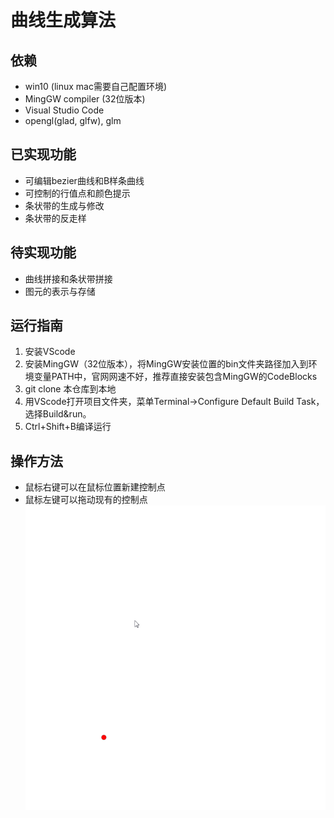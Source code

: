 # 曲线生成算法

## 依赖
- win10 (linux mac需要自己配置环境)
- MingGW compiler (32位版本)
- Visual Studio Code
- opengl(glad, glfw), glm

## 已实现功能
- 可编辑bezier曲线和B样条曲线
- 可控制的行值点和颜色提示
- 条状带的生成与修改
- 条状带的反走样

## 待实现功能
- 曲线拼接和条状带拼接
- 图元的表示与存储

## 运行指南
1. 安装VScode
2. 安装MingGW（32位版本），将MingGW安装位置的bin文件夹路径加入到环境变量PATH中，官网网速不好，推荐直接安装包含MingGW的CodeBlocks
3. git clone 本仓库到本地
4. 用VScode打开项目文件夹，菜单Terminal->Configure Default Build Task，选择Build&run。
5. Ctrl+Shift+B编译运行

## 操作方法
- 鼠标右键可以在鼠标位置新建控制点
- 鼠标左键可以拖动现有的控制点
![](show.gif)